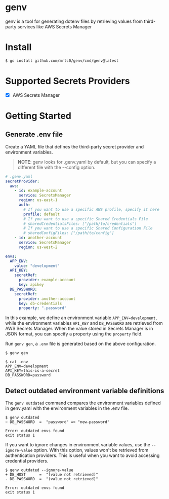 # genv

genv is a tool for generating dotenv files by retrieving values from third-party services like AWS Secrets Manager

# Install

```bash
$ go install github.com/mrtc0/genv/cmd/genv@latest
```

# Supported Secrets Providers

- [x] AWS Secrets Manager

# Getting Started

## Generate .env file

Create a YAML file that defines the third-party secret provider and environment variables.

> **NOTE**: genv looks for .genv.yaml by default, but you can specify a different file with the --config option.

```yaml
# .genv.yaml
secretProvider:
  aws:
    - id: example-account
      service: SecretsManager
      region: us-east-1
      auth:
        # If you want to use a specific AWS profile, specify it here
        profile: default
        # If you want to use a specific Shared Credentials File
        # sharedCredentialsFiles: ["/path/to/credentials"]
        # If you want to use a specific Shared Configuration File
        # sharedConfigFiles: ["/path/to/config"]
    - id: another-account
      service: SecretsManager
      region: us-west-2

envs:
  APP_ENV:
    value: "development"
  API_KEY:
    secretRef:
      provider: example-account
      key: apikey
  DB_PASSWORD:
    secretRef:
      provider: another-account
      key: db-credentials
      property: ".password"
```

In this example, we define an environment variable `APP_ENV=development`, while the environment variables `API_KEY` and `DB_PASSWORD` are retrieved from AWS Secrets Manager.
When the value stored in Secrets Manager is in JSON format, you can specify a property using the `property` field.

Run `genv gen`, a `.env` file is generated based on the above configuration.

```shell
$ genv gen

$ cat .env
APP_ENV=development
API_KEY=this-is-a-secret
DB_PASSWORD=password
```

## Detect outdated environment variable definitions

The `genv outdated` command compares the environment variables defined in genv.yaml with the environment variables in the .env file.

```shell
$ genv outdated
~ DB_PASSWORD  =  "password" => "new-password"

Error: outdated envs found
exit status 1
```

If you want to ignore changes in environment variable values, use the `--ignore-value` option. With this option, values won't be retrieved from authentication providers.
This is useful when you want to avoid accessing credential providers.

```shell
$ genv outdated --ignore-value
+ DB_HOST      =  "(value not retrieved)"
- DB_PASSWORD  =  "(value not retrieved)"

Error: outdated envs found
exit status 1
```
